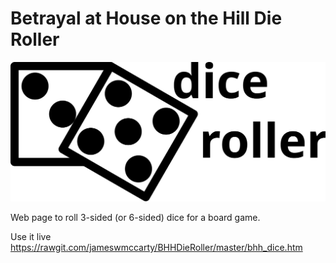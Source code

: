 # Betrayal at House on the Hill Die Roller

![logo](./img/logo.svg "logo")

Web page to roll 3-sided (or 6-sided) dice for a board game.

Use it live https://rawgit.com/jameswmccarty/BHHDieRoller/master/bhh_dice.htm
